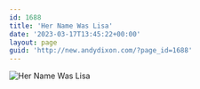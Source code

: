 ```yaml
---
id: 1688
title: 'Her Name Was Lisa'
date: '2023-03-17T13:45:22+00:00'
layout: page
guid: 'http://new.andydixon.com/?page_id=1688'
---
```


![Her Name Was Lisa](https://i0.wp.com/assets.g8x2.ldn.idrivee2-23.com/posters/Her%20Name%20Was%20Lisa%2001.jpg?w=1200&ssl=1 "Her Name Was Lisa")